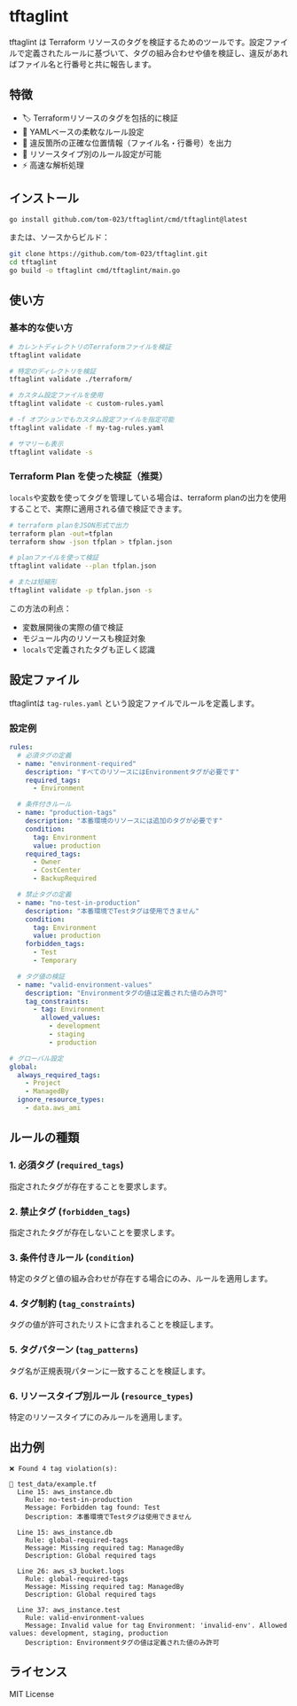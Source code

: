 # tftaglint

tftaglint は Terraform リソースのタグを検証するためのツールです。設定ファイルで定義されたルールに基づいて、タグの組み合わせや値を検証し、違反があればファイル名と行番号と共に報告します。

## 特徴

- 🏷️ Terraformリソースのタグを包括的に検証
- 📝 YAMLベースの柔軟なルール設定
- 📍 違反箇所の正確な位置情報（ファイル名・行番号）を出力
- 🎯 リソースタイプ別のルール設定が可能
- ⚡ 高速な解析処理

## インストール

```bash
go install github.com/tom-023/tftaglint/cmd/tftaglint@latest
```

または、ソースからビルド：

```bash
git clone https://github.com/tom-023/tftaglint.git
cd tftaglint
go build -o tftaglint cmd/tftaglint/main.go
```

## 使い方

### 基本的な使い方

```bash
# カレントディレクトリのTerraformファイルを検証
tftaglint validate

# 特定のディレクトリを検証
tftaglint validate ./terraform/

# カスタム設定ファイルを使用
tftaglint validate -c custom-rules.yaml

# -f オプションでもカスタム設定ファイルを指定可能
tftaglint validate -f my-tag-rules.yaml

# サマリーも表示
tftaglint validate -s
```

### Terraform Plan を使った検証（推奨）

`locals`や変数を使ってタグを管理している場合は、terraform planの出力を使用することで、実際に適用される値で検証できます。

```bash
# terraform planをJSON形式で出力
terraform plan -out=tfplan
terraform show -json tfplan > tfplan.json

# planファイルを使って検証
tftaglint validate --plan tfplan.json

# または短縮形
tftaglint validate -p tfplan.json -s
```

この方法の利点：
- 変数展開後の実際の値で検証
- モジュール内のリソースも検証対象
- `locals`で定義されたタグも正しく認識

## 設定ファイル

tftaglintは `tag-rules.yaml` という設定ファイルでルールを定義します。

### 設定例

```yaml
rules:
  # 必須タグの定義
  - name: "environment-required"
    description: "すべてのリソースにはEnvironmentタグが必要です"
    required_tags:
      - Environment

  # 条件付きルール
  - name: "production-tags"
    description: "本番環境のリソースには追加のタグが必要です"
    condition:
      tag: Environment
      value: production
    required_tags:
      - Owner
      - CostCenter
      - BackupRequired

  # 禁止タグの定義
  - name: "no-test-in-production"
    description: "本番環境でTestタグは使用できません"
    condition:
      tag: Environment
      value: production
    forbidden_tags:
      - Test
      - Temporary

  # タグ値の検証
  - name: "valid-environment-values"
    description: "Environmentタグの値は定義された値のみ許可"
    tag_constraints:
      - tag: Environment
        allowed_values:
          - development
          - staging
          - production

# グローバル設定
global:
  always_required_tags:
    - Project
    - ManagedBy
  ignore_resource_types:
    - data.aws_ami
```

## ルールの種類

### 1. 必須タグ (`required_tags`)
指定されたタグが存在することを要求します。

### 2. 禁止タグ (`forbidden_tags`)
指定されたタグが存在しないことを要求します。

### 3. 条件付きルール (`condition`)
特定のタグと値の組み合わせが存在する場合にのみ、ルールを適用します。

### 4. タグ制約 (`tag_constraints`)
タグの値が許可されたリストに含まれることを検証します。

### 5. タグパターン (`tag_patterns`)
タグ名が正規表現パターンに一致することを検証します。

### 6. リソースタイプ別ルール (`resource_types`)
特定のリソースタイプにのみルールを適用します。

## 出力例

```
❌ Found 4 tag violation(s):

📄 test_data/example.tf
  Line 15: aws_instance.db
    Rule: no-test-in-production
    Message: Forbidden tag found: Test
    Description: 本番環境でTestタグは使用できません

  Line 15: aws_instance.db
    Rule: global-required-tags
    Message: Missing required tag: ManagedBy
    Description: Global required tags

  Line 26: aws_s3_bucket.logs
    Rule: global-required-tags
    Message: Missing required tag: ManagedBy
    Description: Global required tags

  Line 37: aws_instance.test
    Rule: valid-environment-values
    Message: Invalid value for tag Environment: 'invalid-env'. Allowed values: development, staging, production
    Description: Environmentタグの値は定義された値のみ許可
```

## ライセンス

MIT License